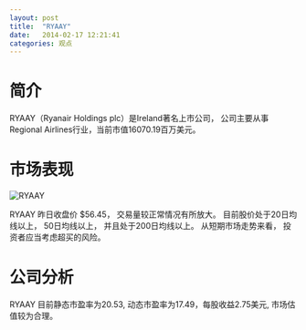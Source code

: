```yaml
---
layout: post
title:  "RYAAY"
date:   2014-02-17 12:21:41
categories: 观点
---
```


# 简介
RYAAY（Ryanair Holdings plc）是Ireland著名上市公司，
公司主要从事Regional Airlines行业，当前市值16070.19百万美元。

# 市场表现

![RYAAY](http://finviz.com/chart.ashx?t=RYAAY&ty=c&ta=1&p=d&s=l)

RYAAY 昨日收盘价 $56.45，
交易量较正常情况有所放大。
目前股价处于20日均线以上，
50日均线以上，
并且处于200日均线以上。
从短期市场走势来看，
投资者应当考虑超买的风险。

# 公司分析
RYAAY 目前静态市盈率为20.53, 动态市盈率为17.49，每股收益2.75美元,
市场估值较为合理。
